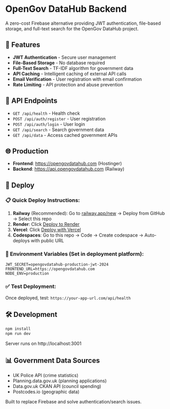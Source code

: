 # OpenGov DataHub Backend

A zero-cost Firebase alternative providing JWT authentication, file-based storage, and full-text search for the OpenGov DataHub project.

## 🚀 Features

- **JWT Authentication** - Secure user management
- **File-Based Storage** - No database required
- **Full-Text Search** - TF-IDF algorithm for government data
- **API Caching** - Intelligent caching of external API calls
- **Email Verification** - User registration with email confirmation
- **Rate Limiting** - API protection and abuse prevention

## 🔗 API Endpoints

- `GET /api/health` - Health check
- `POST /api/auth/register` - User registration
- `POST /api/auth/login` - User login
- `GET /api/search` - Search government data
- `GET /api/data` - Access cached government APIs

## 🌐 Production

- **Frontend**: https://opengovdatahub.com (Hostinger)
- **Backend**: https://api.opengovdatahub.com (Railway)

## 🚀 Deploy

### 📋 Quick Deploy Instructions:

1. **Railway** (Recommended): Go to [railway.app/new](https://railway.app/new) → Deploy from GitHub → Select this repo
2. **Render**: Click [Deploy to Render](https://render.com/deploy?repo=https://github.com/Mxgrig/opengovdatahub-backend)
3. **Vercel**: Click [Deploy with Vercel](https://vercel.com/new/clone?repository-url=https://github.com/Mxgrig/opengovdatahub-backend)
4. **Codespaces**: Go to this repo → Code → Create codespace → Auto-deploys with public URL

### 🔧 Environment Variables (Set in deployment platform):
```
JWT_SECRET=opengovdatahub-production-jwt-2024
FRONTEND_URL=https://opengovdatahub.com
NODE_ENV=production
```

### ✅ Test Deployment:
Once deployed, test: `https://your-app-url.com/api/health`

## 🛠️ Development

```bash
npm install
npm run dev
```

Server runs on http://localhost:3001

## 📊 Government Data Sources

- UK Police API (crime statistics)
- Planning.data.gov.uk (planning applications)
- Data.gov.uk CKAN API (council spending)
- Postcodes.io (geographic data)

Built to replace Firebase and solve authentication/search issues.